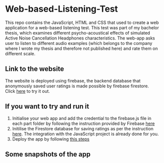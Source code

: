 # Web-based-Listening-Test

  This repo contains the JavaScript, HTML and CSS that used to create a web application for a web-based listening test. This test was part of my bachelor thesis, which examines different psycho-acoustical effects of simulated Active Noise Cancellation Headphones characteristics. The web-app asks user to listen to different audio examples (which belongs to the company where I wrote my thesis and therefore not published here) and rate them on different scale.

## Link to the website

  The website is deployed using firebase, the backend database that anonymously saved user ratings is made possible by firebase firestore. Click [here](https://listening-test-pt1.firebaseapp.com) to try it out.

## If you want to try and run it

 1. Initialise your web app and add the credential to the firebase.js file in each part folder by following the instruction provided by Firebase [here](https://firebase.google.com/docs/web/setup?hl=en)
 2. Initilise the Firestore database for saving ratings as per the instruction [here](https://firebase.google.com/docs/firestore/quickstart?hl=en). The integration with the JavaScript project is already done for you.
 3. Deploy the app by following [this steps](https://firebase.google.com/docs/hosting/multisites?hl=en)
  
## Some snapshots of the app
